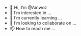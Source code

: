 - 👋 Hi, I’m @Ainwoz
- 👀 I’m interested in ...
- 🌱 I’m currently learning ...
- 💞️ I’m looking to collaborate on ...
- 📫 How to reach me ...

<!---
Ainwoz/Ainwoz is a ✨ special ✨ repository because its `README.md` (this file) appears on your GitHub profile.
You can click the Preview link to take a look at your changes.
--->

